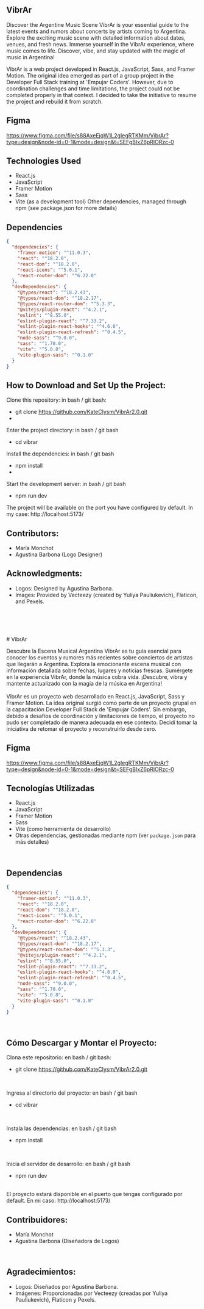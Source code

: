 ## VibrAr
Discover the Argentine Music Scene
VibrAr is your essential guide to the latest events and rumors about concerts by artists coming to Argentina. Explore the exciting music scene with detailed information about dates, venues, and fresh news. Immerse yourself in the VibrAr experience, where music comes to life. Discover, vibe, and stay updated with the magic of music in Argentina!

VibrAr is a web project developed in React.js, JavaScript, Sass, and Framer Motion. The original idea emerged as part of a group project in the Developer Full Stack training at 'Empujar Coders'. However, due to coordination challenges and time limitations, the project could not be completed properly in that context. I decided to take the initiative to resume the project and rebuild it from scratch.

## Figma
https://www.figma.com/file/s88AxeEjqW1L2gIegRTKMm/VibrAr?type=design&node-id=0-1&mode=design&t=SEFgBIxZ6pRlORzc-0

## Technologies Used
- React.js
- JavaScript
- Framer Motion
- Sass
- Vite (as a development tool)
Other dependencies, managed through npm (see package.json for more details)

## Dependencies
```json
{
  "dependencies": {
    "framer-motion": "^11.0.3",
    "react": "^18.2.0",
    "react-dom": "^18.2.0",
    "react-icons": "^5.0.1",
    "react-router-dom": "^6.22.0"
  },
  "devDependencies": {
    "@types/react": "^18.2.43",
    "@types/react-dom": "^18.2.17",
    "@types/react-router-dom": "^5.3.3",
    "@vitejs/plugin-react": "^4.2.1",
    "eslint": "^8.55.0",
    "eslint-plugin-react": "^7.33.2",
    "eslint-plugin-react-hooks": "^4.6.0",
    "eslint-plugin-react-refresh": "^0.4.5",
    "node-sass": "^9.0.0",
    "sass": "^1.70.0",
    "vite": "^5.0.8",
    "vite-plugin-sass": "^0.1.0"
  }
}
```

## How to Download and Set Up the Project:
Clone this repository:
in bash / git bash:
- git clone https://github.com/KateClysm/VibrAr2.0.git
- 
Enter the project directory:
in bash / git bash
- cd vibrar

Install the dependencies:
in bash / git bash
- npm install
- 
Start the development server:
in bash / git bash 
- npm run dev
  
The project will be available on the port you have configured by default. In my case: http://localhost:5173/

## Contributors:
- María Monchot
- Agustina Barbona (Logo Designer)

## Acknowledgments:
- Logos: Designed by Agustina Barbona.
- Images: Provided by Vecteezy (created by Yuliya Pauliukevich), Flaticon, and Pexels.
<br/>
<br/>
<br/>
<br/>
# VibrAr

Descubre la Escena Musical Argentina
VibrAr es tu guía esencial para conocer los eventos y rumores más recientes sobre conciertos de artistas que llegarán a Argentina. Explora la emocionante escena musical con información detallada sobre fechas, lugares y noticias frescas. Sumérgete en la experiencia VibrAr, donde la música cobra vida. ¡Descubre, vibra y mantente actualizado con la magia de la música en Argentina!
<br/>
<br/>
VibrAr es un proyecto web desarrollado en React.js, JavaScript, Sass y Framer Motion. La idea original surgió como parte de un proyecto grupal en la capacitación Developer Full Stack de 'Empujar Coders'. Sin embargo, debido a desafíos de coordinación y limitaciones de tiempo, el proyecto no pudo ser completado de manera adecuada en ese contexto. Decidí tomar la iniciativa de retomar el proyecto y reconstruirlo desde cero.
<br/>

## Figma
https://www.figma.com/file/s88AxeEjqW1L2gIegRTKMm/VibrAr?type=design&node-id=0-1&mode=design&t=SEFgBIxZ6pRlORzc-0
<br/>

## Tecnologías Utilizadas
- React.js
- JavaScript
- Framer Motion
- Sass
- Vite (como herramienta de desarrollo)
- Otras dependencias, gestionadas mediante npm (ver `package.json` para más detalles)
<br/>

## Dependencias

```json
{
  "dependencies": {
    "framer-motion": "^11.0.3",
    "react": "^18.2.0",
    "react-dom": "^18.2.0",
    "react-icons": "^5.0.1",
    "react-router-dom": "^6.22.0"
  },
  "devDependencies": {
    "@types/react": "^18.2.43",
    "@types/react-dom": "^18.2.17",
    "@types/react-router-dom": "^5.3.3",
    "@vitejs/plugin-react": "^4.2.1",
    "eslint": "^8.55.0",
    "eslint-plugin-react": "^7.33.2",
    "eslint-plugin-react-hooks": "^4.6.0",
    "eslint-plugin-react-refresh": "^0.4.5",
    "node-sass": "^9.0.0",
    "sass": "^1.70.0",
    "vite": "^5.0.8",
    "vite-plugin-sass": "^0.1.0"
  }
}
```
<br/>

## Cómo Descargar y Montar el Proyecto:
Clona este repositorio:
en bash / git bash:
- git clone https://github.com/KateClysm/VibrAr2.0.git
<br/>

Ingresa al directorio del proyecto:
en bash / git bash
- cd vibrar
<br/>

Instala las dependencias:
en bash / git bash
- npm install
<br/>

Inicia el servidor de desarrollo:
en bash / git bash
- npm run dev
<br/>
El proyecto estará disponible en el puerto que tengas configurado por default. En mi caso: http://localhost:5173/
<br/>

## Contribuidores:
- María Monchot
- Agustina Barbona (Diseñadora de Logos)
<br/>

## Agradecimientos:
- Logos: Diseñados por Agustina Barbona.
- Imágenes: Proporcionadas por Vecteezy (creadas por Yuliya Pauliukevich), Flaticon y Pexels.

